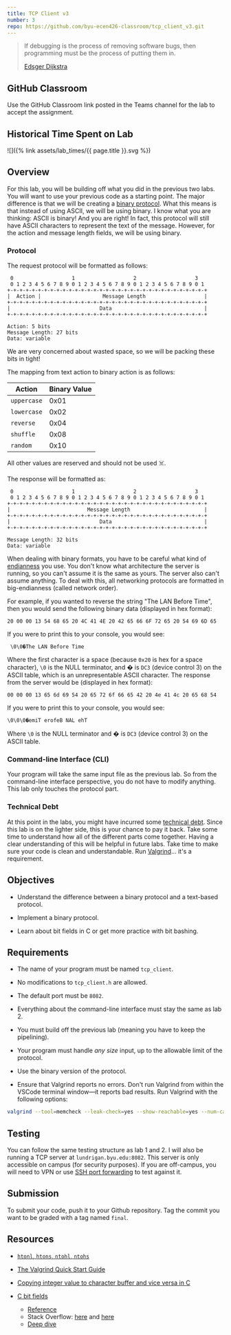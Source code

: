 ```yaml
---
title: TCP Client v3
number: 3
repo: https://github.com/byu-ecen426-classroom/tcp_client_v3.git
---
```


> If debugging is the process of removing software bugs, then programming must be the process of putting them in. 
> 
> [Edsger Dijkstra](https://en.wikipedia.org/wiki/Edsger_W._Dijkstra)

## GitHub Classroom

Use the GitHub Classroom link posted in the Teams channel for the lab to accept the assignment.

## Historical Time Spent on Lab

![]({% link assets/lab_times/{{ page.title }}.svg %})

## Overview

For this lab, you will be building off what you did in the previous two labs. You will want to use your previous code as a starting point. The major difference is that we will be creating a [binary protocol](https://en.wikipedia.org/wiki/Binary_protocol). What this means is that instead of using ASCII, we will be using binary. I know what you are thinking: ASCII is binary! And you are right! In fact, this protocol will still have ASCII characters to represent the text of the message. However, for the action and message length fields, we will be using binary.

### Protocol

The request protocol will be formatted as follows:

```
 0                   1                   2                   3
 0 1 2 3 4 5 6 7 8 9 0 1 2 3 4 5 6 7 8 9 0 1 2 3 4 5 6 7 8 9 0 1
+-+-+-+-+-+-+-+-+-+-+-+-+-+-+-+-+-+-+-+-+-+-+-+-+-+-+-+-+-+-+-+-+
|  Action |                    Message Length                   |
+-+-+-+-+-+-+-+-+-+-+-+-+-+-+-+-+-+-+-+-+-+-+-+-+-+-+-+-+-+-+-+-+
|                             Data                              |
+-+-+-+-+-+-+-+-+-+-+-+-+-+-+-+-+-+-+-+-+-+-+-+-+-+-+-+-+-+-+-+-+

Action: 5 bits
Message Length: 27 bits
Data: variable
```

We are very concerned about wasted space, so we will be packing these bits in tight!

The mapping from text action to binary action is as follows:

| Action      | Binary Value |
| ----------- | ------------ |
| `uppercase` | 0x01         |
| `lowercase` | 0x02         |
| `reverse`   | 0x04         |
| `shuffle`   | 0x08         |
| `random`    | 0x10         |

All other values are reserved and should not be used ☠️.

The response will be formatted as:

```
 0                   1                   2                   3
 0 1 2 3 4 5 6 7 8 9 0 1 2 3 4 5 6 7 8 9 0 1 2 3 4 5 6 7 8 9 0 1
+-+-+-+-+-+-+-+-+-+-+-+-+-+-+-+-+-+-+-+-+-+-+-+-+-+-+-+-+-+-+-+-+
|                         Message Length                        |
+-+-+-+-+-+-+-+-+-+-+-+-+-+-+-+-+-+-+-+-+-+-+-+-+-+-+-+-+-+-+-+-+
|                             Data                              |
+-+-+-+-+-+-+-+-+-+-+-+-+-+-+-+-+-+-+-+-+-+-+-+-+-+-+-+-+-+-+-+-+

Message Length: 32 bits
Data: variable
```

When dealing with binary formats, you have to be careful what kind of [endianness](https://en.wikipedia.org/wiki/Endianness) you use. You don't know what architecture the server is running, so you can't assume it is the same as yours. The server also can't assume anything. To deal with this, all networking protocols are formatted in big-endianness (called network order).

For example, if you wanted to reverse the string "The LAN Before Time", then you would send the following binary data (displayed in hex format):

```
20 00 00 13 54 68 65 20 4C 41 4E 20 42 65 66 6F 72 65 20 54 69 6D 65
```

If you were to print this to your console, you would see:
```
 \0\0�The LAN Before Time
```

Where the first character is a space (because `0x20` is hex for a space character), `\0` is the NULL terminator, and � is `DC3` (device control 3) on the ASCII table, which is an unrepresentable ASCII character. The response from the server would be (displayed in hex format):

```
00 00 00 13 65 6d 69 54 20 65 72 6f 66 65 42 20 4e 41 4c 20 65 68 54
```

If you were to print this to your console, you would see:
```
\0\0\0�emiT erofeB NAL ehT
```

Where `\0` is the NULL terminator and � is `DC3` (device control 3) on the ASCII table.


### Command-line Interface (CLI)

Your program will take the same input file as the previous lab. So from the command-line interface perspective, you do not have to modify anything. This lab only touches the protocol part.

### Technical Debt

At this point in the labs, you might have incurred some [technical debt](https://en.wikipedia.org/wiki/Technical_debt). Since this lab is on the lighter side, this is your chance to pay it back. Take some time to understand how all of the different parts come together. Having a clear understanding of this will be helpful in future labs. Take time to make sure your code is clean and understandable. Run [Valgrind](https://www.valgrind.org)... it's a requirement.


## Objectives

- Understand the difference between a binary protocol and a text-based protocol.

- Implement a binary protocol.

- Learn about bit fields in C or get more practice with bit bashing.


## Requirements

- The name of your program must be named `tcp_client`.

- No modifications to `tcp_client.h` are allowed.

- The default port must be `8082`.

- Everything about the command-line interface must stay the same as lab 2.

- You must build off the previous lab (meaning you have to keep the pipelining).

- Your program must handle *any size* input, up to the allowable limit of the protocol.

- Use the binary version of the protocol.

- Ensure that Valgrind reports no errors. Don't run Valgrind from within the VSCode terminal window—it reports bad results. Run Valgrind with the following options:
```bash
valgrind --tool=memcheck --leak-check=yes --show-reachable=yes --num-callers=20 --track-fds=yes bin/tcp_client ...
```


## Testing

You can follow the same testing structure as lab 1 and 2. I will also be running a TCP server at `lundrigan.byu.edu:8082`. This server is only accessible on campus (for security purposes). If you are off-campus, you will need to VPN or use [SSH port forwarding](https://help.ubuntu.com/community/SSH/OpenSSH/PortForwarding) to test against it.


## Submission

To submit your code, push it to your Github repository. Tag the commit you want to be graded with a tag named `final`.


## Resources

- [`htonl`, `htons`, `ntohl`, `ntohs`](https://linux.die.net/man/3/htonl)

- [The Valgrind Quick Start Guide](https://www.valgrind.org/docs/manual/quick-start.html#quick-start.mcrun)

- [Copying integer value to character buffer and vice versa in C](https://www.includehelp.com/c/copying-of-integer-value-to-character-buffer-and-vice-versa-in-c.aspx)

- [C bit fields](https://www.tutorialspoint.com/cprogramming/c_bit_fields.htm)
  - [Reference](https://en.cppreference.com/w/cpp/language/bit_field)
  - Stack Overflow: [here](https://stackoverflow.com/questions/20911460/bit-fields-in-c-and-c-where-are-they-used) and [here](https://stackoverflow.com/questions/24933242/when-to-use-bit-fields-in-c)
  - [Deep dive](http://www.catb.org/esr/structure-packing/)
